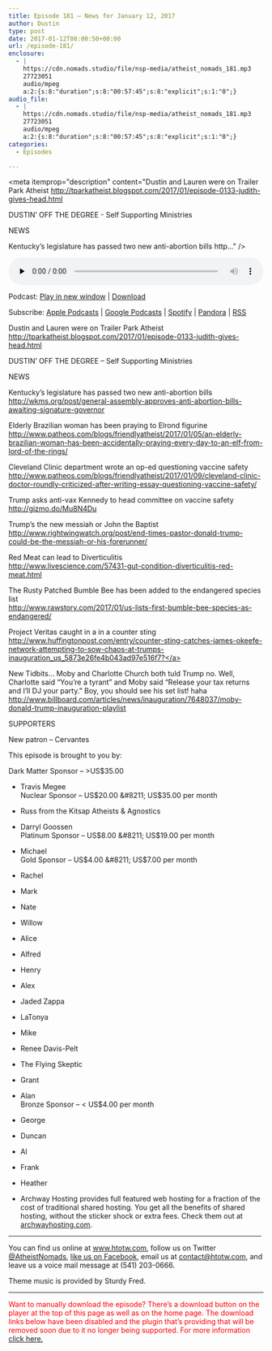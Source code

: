 ```yaml
---
title: ﻿Episode 181 – News for January 12, 2017
author: Dustin
type: post
date: 2017-01-12T08:00:50+00:00
url: /﻿episode-181/
enclosure:
  - |
    https://cdn.nomads.studio/file/nsp-media/atheist_nomads_181.mp3
    27723051
    audio/mpeg
    a:2:{s:8:"duration";s:8:"00:57:45";s:8:"explicit";s:1:"0";}
audio_file:
  - |
    https://cdn.nomads.studio/file/nsp-media/atheist_nomads_181.mp3
    27723051
    audio/mpeg
    a:2:{s:8:"duration";s:8:"00:57:45";s:8:"explicit";s:1:"0";}
categories:
  - Episodes

---
```

<div itemscope itemtype="http://schema.org/AudioObject">
  <meta itemprop="name" content="﻿Episode 181 &#8211; News for January 12, 2017" />
  
  <meta itemprop="uploadDate" content="2017-01-12T01:00:50-07:00" />
  
  <meta itemprop="encodingFormat" content="audio/mpeg" />
  
  <meta itemprop="duration" content="PT57M45S" />
  
  <meta itemprop="description" content="Dustin and Lauren were on Trailer Park Atheist
http://tparkatheist.blogspot.com/2017/01/episode-0133-judith-gives-head.html

DUSTIN’ OFF THE DEGREE - Self Supporting Ministries

NEWS

Kentucky’s legislature has passed two new anti-abortion bills
http..." />
  
  <meta itemprop="contentUrl" content="https://dts.podtrac.com/redirect.mp3/cdn.nomads.studio/file/nsp-media/atheist_nomads_181.mp3" />
  
  <meta itemprop="contentSize" content="26.4" />
  </p> 
  
  <div class="powerpress_player" id="powerpress_player_8443">
    <audio class="wp-audio-shortcode" id="audio-1446-187" preload="none" style="width: 100%;" controls="controls"><source type="audio/mpeg" src="https://dts.podtrac.com/redirect.mp3/cdn.nomads.studio/file/nsp-media/atheist_nomads_181.mp3?_=187" /><a href="https://dts.podtrac.com/redirect.mp3/cdn.nomads.studio/file/nsp-media/atheist_nomads_181.mp3">https://dts.podtrac.com/redirect.mp3/cdn.nomads.studio/file/nsp-media/atheist_nomads_181.mp3</a></audio>
  </div>
</div>

<p class="powerpress_links powerpress_links_mp3">
  Podcast: <a href="https://dts.podtrac.com/redirect.mp3/cdn.nomads.studio/file/nsp-media/atheist_nomads_181.mp3" class="powerpress_link_pinw" target="_blank" title="Play in new window" onclick="return powerpress_pinw('https://htotw.com/?powerpress_pinw=1446-podcast');" rel="nofollow">Play in new window</a> | <a href="https://dts.podtrac.com/redirect.mp3/cdn.nomads.studio/file/nsp-media/atheist_nomads_181.mp3" class="powerpress_link_d" title="Download" rel="nofollow" download="atheist_nomads_181.mp3">Download</a>
</p>

<p class="powerpress_links powerpress_subscribe_links">
  Subscribe: <a href="https://podcasts.apple.com/us/podcast/humanists-take-on-the-world/id530050098?mt=2&ls=1" class="powerpress_link_subscribe powerpress_link_subscribe_itunes" target="_blank" title="Subscribe on Apple Podcasts" rel="nofollow">Apple Podcasts</a> | <a href="https://www.google.com/podcasts?feed=aHR0cDovL2F0aGVpc3Rub21hZHMubGlic3luLmNvbS9yc3M%3D" class="powerpress_link_subscribe powerpress_link_subscribe_googleplay" target="_blank" title="Subscribe on Google Podcasts" rel="nofollow">Google Podcasts</a> | <a href="https://open.spotify.com/show/3LzK2xZGike6Tc1GEMtMbr?si=LieN9SNuTpq96smuaUsH8A" class="powerpress_link_subscribe powerpress_link_subscribe_spotify" target="_blank" title="Subscribe on Spotify" rel="nofollow">Spotify</a> | <a href="https://www.pandora.com/podcast/atheist-nomads/PC:10122?corr=62071012&part=ug" class="powerpress_link_subscribe powerpress_link_subscribe_pandora" target="_blank" title="Subscribe on Pandora" rel="nofollow">Pandora</a> | <a href="https://htotw.com/feed/podcast/" class="powerpress_link_subscribe powerpress_link_subscribe_rss" target="_blank" title="Subscribe via RSS" rel="nofollow">RSS</a>
</p>

Dustin and Lauren were on Trailer Park Atheist  
<a href="http://tparkatheist.blogspot.com/2017/01/episode-0133-judith-gives-head.html" target="_blank" rel="noopener">http://tparkatheist.blogspot.com/2017/01/episode-0133-judith-gives-head.html</a>

DUSTIN’ OFF THE DEGREE &#8211; Self Supporting Ministries

NEWS

Kentucky’s legislature has passed two new anti-abortion bills  
<a href="http://wkms.org/post/general-assembly-approves-anti-abortion-bills-awaiting-signature-governor" target="_blank" rel="noopener">http://wkms.org/post/general-assembly-approves-anti-abortion-bills-awaiting-signature-governor</a>

Elderly Brazilian woman has been praying to Elrond figurine  
<a href="http://www.patheos.com/blogs/friendlyatheist/2017/01/05/an-elderly-brazilian-woman-has-been-accidentally-praying-every-day-to-an-elf-from-lord-of-the-rings/" target="_blank" rel="noopener">http://www.patheos.com/blogs/friendlyatheist/2017/01/05/an-elderly-brazilian-woman-has-been-accidentally-praying-every-day-to-an-elf-from-lord-of-the-rings/</a>

Cleveland Clinic department wrote an op-ed questioning vaccine safety  
<a href="http://www.patheos.com/blogs/friendlyatheist/2017/01/09/cleveland-clinic-doctor-roundly-criticized-after-writing-essay-questioning-vaccine-safety/" target="_blank" rel="noopener">http://www.patheos.com/blogs/friendlyatheist/2017/01/09/cleveland-clinic-doctor-roundly-criticized-after-writing-essay-questioning-vaccine-safety/</a>

Trump asks anti-vax Kennedy to head committee on vaccine safety  
<a href="http://gizmo.do/Mu8N4Du" target="_blank" rel="noopener">http://gizmo.do/Mu8N4Du</a>

Trump’s the new messiah or John the Baptist  
<a href="http://www.rightwingwatch.org/post/end-times-pastor-donald-trump-could-be-the-messiah-or-his-forerunner/" target="_blank" rel="noopener">http://www.rightwingwatch.org/post/end-times-pastor-donald-trump-could-be-the-messiah-or-his-forerunner/</a>

Red Meat can lead to Diverticulitis  
<a href="http://www.livescience.com/57431-gut-condition-diverticulitis-red-meat.html" target="_blank" rel="noopener">http://www.livescience.com/57431-gut-condition-diverticulitis-red-meat.html</a>

The Rusty Patched Bumble Bee has been added to the endangered species list  
<a href="http://www.rawstory.com/2017/01/us-lists-first-bumble-bee-species-as-endangered/" target="_blank" rel="noopener">http://www.rawstory.com/2017/01/us-lists-first-bumble-bee-species-as-endangered/</a>

Project Veritas caught in a in a counter sting  
<a href="http://www.huffingtonpost.com/entry/counter-sting-catches-james-okeefe-network-attempting-to-sow-chaos-at-trumps-inauguration_us_5873e26fe4b043ad97e516f7?" target="_blank" rel="noopener">http://www.huffingtonpost.com/entry/counter-sting-catches-james-okeefe-network-attempting-to-sow-chaos-at-trumps-inauguration_us_5873e26fe4b043ad97e516f7?</a>

New Tidbits&#8230; Moby and Charlotte Church both tuld Trump no. Well, Charlotte said &#8220;You&#8217;re a tyrant&#8221; and Moby said &#8220;Release your tax returns and I&#8217;ll DJ your party.” Boy, you should see his set list! haha  
<a href="http://www.billboard.com/articles/news/inauguration/7648037/moby-donald-trump-inauguration-playlist" target="_blank" rel="noopener">http://www.billboard.com/articles/news/inauguration/7648037/moby-donald-trump-inauguration-playlist</a>

SUPPORTERS

New patron &#8211; Cervantes

This episode is brought to you by:

Dark Matter Sponsor &#8211; >US$35.00  
* Travis Megee  
Nuclear Sponsor &#8211; US$20.00 &#8211; US$35.00 per month  
* Russ from the Kitsap Atheists & Agnostics  
* Darryl Goossen  
Platinum Sponsor &#8211; US$8.00 &#8211; US$19.00 per month  
* Michael  
Gold Sponsor &#8211; US$4.00 &#8211; US$7.00 per month  
* Rachel  
* Mark  
* Nate  
* Willow  
* Alice  
* Alfred  
* Henry  
* Alex  
* Jaded Zappa  
* LaTonya  
* Mike  
* Renee Davis-Pelt  
* The Flying Skeptic  
* Grant  
* Alan  
Bronze Sponsor &#8211; < US$4.00 per month  
* George  
* Duncan  
* Al  
* Frank  
* Heather

* Archway Hosting provides full featured web hosting for a fraction of the cost of traditional shared hosting. You get all the benefits of shared hosting, without the sticker shock or extra fees. Check them out at <a href="http://archwayhosting.com/" target="_blank" rel="noopener">archwayhosting.com</a>.

<hr width="500" />

You can find us online at <a href="https://www.htotw.com/" target="_blank" rel="noopener">www.htotw.com</a>, follow us on Twitter <a href="https://twitter.com/AtheistNomads" target="_blank" rel="noopener">@AtheistNomads</a>, <a href="https://htotw.com/facebook" target="_blank" rel="noopener">like us on Facebook</a>, email us at <contact@htotw.com>, and leave us a voice mail message at (541) 203-0666.

Theme music is provided by Sturdy Fred.

* * *

<span style="color: #ff0000;">Want to manually download the episode? There&#8217;s a download button on the player at the top of this page as well as on the home page. The download links below have been disabled and the plugin that&#8217;s providing that will be removed soon due to it no longer being supported. For more information <a href="https://www.htotw.com/2017/old-feeds/">click here.</a></span>